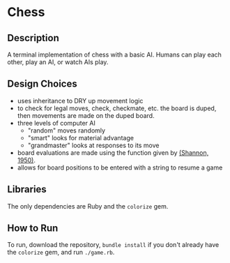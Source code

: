 # Chess

## Description
A terminal implementation of chess with a basic AI. Humans can play each other,
play an AI, or watch AIs play.

## Design Choices
* uses inheritance to DRY up movement logic
* to check for legal moves, check, checkmate, etc. the board is duped, then
  movements are made on the duped board.
* three levels of computer AI
  * "random" moves randomly
  * "smart" looks for material advantage
  * "grandmaster" looks at responses to its move
* board evaluations are made using the function given by
  [(Shannon, 1950)](http://www.pi.infn.it/~carosi/chess/shannon.txt).
* allows for board positions to be entered with a string to resume a game

## Libraries
The only dependencies are Ruby and the `colorize` gem.

## How to Run
To run, download the repository, `bundle install` if you don't already have the
`colorize` gem, and run `./game.rb`.

